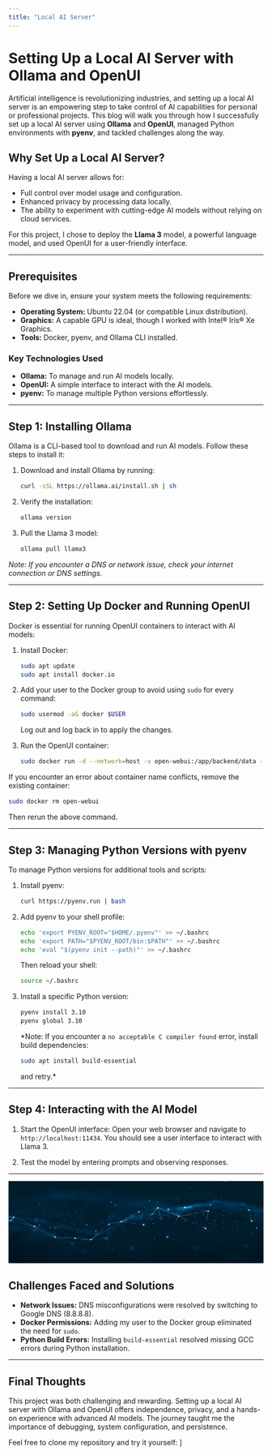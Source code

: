 ```yaml
---
title: "Local AI Server"
---
```


# Setting Up a Local AI Server with Ollama and OpenUI

Artificial intelligence is revolutionizing industries, and setting up a local AI server is an empowering step to take control of AI capabilities for personal or professional projects. This blog will walk you through how I successfully set up a local AI server using **Ollama** and **OpenUI**, managed Python environments with **pyenv**, and tackled challenges along the way.

## Why Set Up a Local AI Server?

Having a local AI server allows for:
- Full control over model usage and configuration.
- Enhanced privacy by processing data locally.
- The ability to experiment with cutting-edge AI models without relying on cloud services.

For this project, I chose to deploy the **Llama 3** model, a powerful language model, and used OpenUI for a user-friendly interface.

---

## Prerequisites

Before we dive in, ensure your system meets the following requirements:

- **Operating System:** Ubuntu 22.04 (or compatible Linux distribution).
- **Graphics:** A capable GPU is ideal, though I worked with Intel® Iris® Xe Graphics.
- **Tools:** Docker, pyenv, and Ollama CLI installed.

### Key Technologies Used
- **Ollama:** To manage and run AI models locally.
- **OpenUI:** A simple interface to interact with the AI models.
- **pyenv:** To manage multiple Python versions effortlessly.

---

## Step 1: Installing Ollama

Ollama is a CLI-based tool to download and run AI models. Follow these steps to install it:

1. Download and install Ollama by running:
   ```bash
   curl -sSL https://ollama.ai/install.sh | sh
   ```
2. Verify the installation:
   ```bash
   ollama version
   ```

3. Pull the Llama 3 model:
   ```bash
   ollama pull llama3
   ```

*Note: If you encounter a DNS or network issue, check your internet connection or DNS settings.*

---

## Step 2: Setting Up Docker and Running OpenUI

Docker is essential for running OpenUI containers to interact with AI models:

1. Install Docker:
   ```bash
   sudo apt update
   sudo apt install docker.io
   ```

2. Add your user to the Docker group to avoid using `sudo` for every command:
   ```bash
   sudo usermod -aG docker $USER
   ```
   Log out and log back in to apply the changes.

3. Run the OpenUI container:
   ```bash
   sudo docker run -d --network=host -v open-webui:/app/backend/data -e OLLAMA_BASE_URL=http://127.0.0.1:11434 --name open-webui --restart always ghcr.io/open-webui/open-webui:main
   ```

If you encounter an error about container name conflicts, remove the existing container:
   ```bash
   sudo docker rm open-webui
   ```
   Then rerun the above command.

---

## Step 3: Managing Python Versions with pyenv

To manage Python versions for additional tools and scripts:

1. Install pyenv:
   ```bash
   curl https://pyenv.run | bash
   ```

2. Add pyenv to your shell profile:
   ```bash
   echo 'export PYENV_ROOT="$HOME/.pyenv"' >> ~/.bashrc
   echo 'export PATH="$PYENV_ROOT/bin:$PATH"' >> ~/.bashrc
   echo 'eval "$(pyenv init --path)"' >> ~/.bashrc
   ```
   Then reload your shell:
   ```bash
   source ~/.bashrc
   ```

3. Install a specific Python version:
   ```bash
   pyenv install 3.10
   pyenv global 3.10
   ```
   *Note: If you encounter a `no acceptable C compiler found` error, install build dependencies:
   ```bash
   sudo apt install build-essential
   ```
   and retry.*

---

## Step 4: Interacting with the AI Model

1. Start the OpenUI interface:
   Open your web browser and navigate to `http://localhost:11434`. You should see a user interface to interact with Llama 3.

2. Test the model by entering prompts and observing responses.

---
![](https://github.com/V0ldii/annu/blob/main/static/images/ai1.jpeg?raw=true)

## Challenges Faced and Solutions

- **Network Issues:** DNS misconfigurations were resolved by switching to Google DNS (8.8.8.8).
- **Docker Permissions:** Adding my user to the Docker group eliminated the need for `sudo`.
- **Python Build Errors:** Installing `build-essential` resolved missing GCC errors during Python installation.

---

## Final Thoughts

This project was both challenging and rewarding. Setting up a local AI server with Ollama and OpenUI offers independence, privacy, and a hands-on experience with advanced AI models. The journey taught me the importance of debugging, system configuration, and persistence.

Feel free to clone my repository and try it yourself: [](https://github.com/V0ldii/local_AI_server)]



